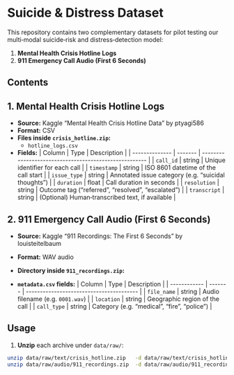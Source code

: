 # Suicide & Distress Dataset

This repository contains two complementary datasets for pilot testing our multi‐modal suicide‐risk and distress‐detection model:

1. **Mental Health Crisis Hotline Logs**  
2. **911 Emergency Call Audio (First 6 Seconds)**

## Contents
## 1. Mental Health Crisis Hotline Logs

- **Source:** Kaggle “Mental Health Crisis Hotline Data” by ptyagi586  
- **Format:** CSV  
- **Files inside `crisis_hotline.zip`:**
  - `hotline_logs.csv`  
- **Fields:**
  | Column         | Type    | Description                                            |
  | -------------- | ------- | ------------------------------------------------------ |
  | `call_id`      | string  | Unique identifier for each call                        |
  | `timestamp`    | string  | ISO 8601 datetime of the call start                    |
  | `issue_type`   | string  | Annotated issue category (e.g. “suicidal thoughts”)     |
  | `duration`     | float   | Call duration in seconds                               |
  | `resolution`   | string  | Outcome tag (“referred”, “resolved”, “escalated”)      |
  | `transcript`   | string  | (Optional) Human‐transcribed text, if available        |

## 2. 911 Emergency Call Audio (First 6 Seconds)

- **Source:** Kaggle “911 Recordings: The First 6 Seconds” by louisteitelbaum  
- **Format:** WAV audio  
- **Directory inside `911_recordings.zip`:**

- **`metadata.csv` fields:**
| Column       | Type    | Description                              |
| ------------ | ------- | ---------------------------------------- |
| `file_name`  | string  | Audio filename (e.g. `0001.wav`)         |
| `location`   | string  | Geographic region of the call            |
| `call_type`  | string  | Category (e.g. “medical”, “fire”, “police”) |

## Usage

1. **Unzip** each archive under `data/raw/`:
 ```bash
 unzip data/raw/text/crisis_hotline.zip   -d data/raw/text/crisis_hotline/
 unzip data/raw/audio/911_recordings.zip  -d data/raw/audio/911_recordings/
